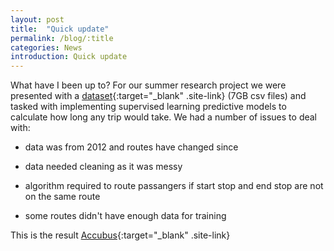 ```yaml
---
layout: post
title:  "Quick update"
permalink: /blog/:title
categories: News
introduction: Quick update 
---
```


What have I been up to?
For our summer research project we were presented with a [dataset](https://data.dublinked.ie/dataset/dublin-bus-gps-sample-data-from-dublin-city-council-insight-project){:target="_blank" .site-link} (7GB csv files) and tasked with 
implementing supervised learning predictive models to calculate how long any trip would take. 
We had a number of issues to deal with: 

- data was from 2012 and routes have changed since 

- data needed cleaning as it was messy

- algorithm required to route passangers if start stop and end stop are not on the same route

- some routes didn't have enough data for training

This is the result [Accubus](https://accubus.info/){:target="_blank" .site-link}
